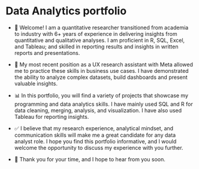 # Data Analytics portfolio

- 👋 Welcome! I am a quantitative researcher transitioned from academia to industry with 6+ years of experience in delivering insights from quantitative and qualitative analyses.
I am proficient in R, SQL, Excel, and Tableau; and skilled in reporting results and insights in written reports and presentations.

- 💼 My most recent position as a UX research assistant with Meta allowed me to practice these skills in business use cases. I have demonstrated the ability to analyze complex datasets, build dashboards and present valuable insights. 

- 📊 In this portfolio, you will find a variety of projects that showcase my programming and data analytics skills. I have mainly used SQL and R for data cleaning, merging, analysis, and visualization. I have also used Tableau for reporting insights. 

- ✅ I believe that my research experience, analytical mindset, and communication skills will make me a great candidate for any data analyst role. I hope you find this portfolio informative, and I would welcome the opportunity to discuss my experience with you further. 

- 📧 Thank you for your time, and I hope to hear from you soon. 



<!---
kwatprojects/kwatprojects is a ✨ special ✨ repository because its `README.md` (this file) appears on your GitHub profile.
You can click the Preview link to take a look at your changes.
--->
